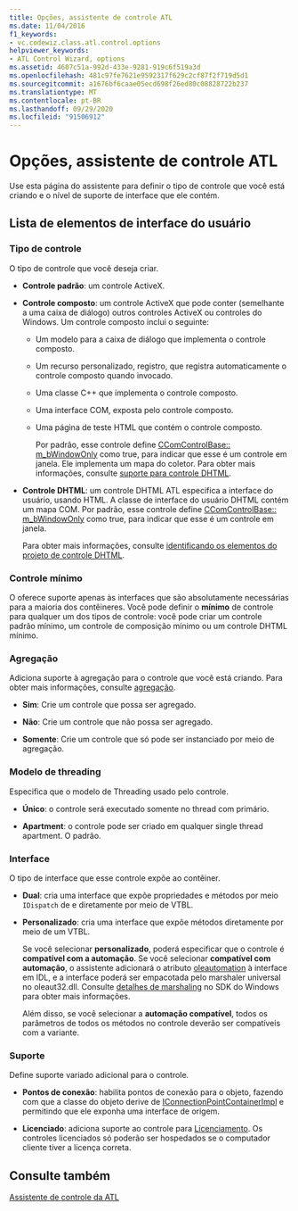 ```yaml
---
title: Opções, assistente de controle ATL
ms.date: 11/04/2016
f1_keywords:
- vc.codewiz.class.atl.control.options
helpviewer_keywords:
- ATL Control Wizard, options
ms.assetid: 4607c51a-992d-433e-9281-919c6f519a3d
ms.openlocfilehash: 481c97fe7621e9592317f629c2cf87f2f719d5d1
ms.sourcegitcommit: a1676bf6caae05ecd698f26ed80c08828722b237
ms.translationtype: MT
ms.contentlocale: pt-BR
ms.lasthandoff: 09/29/2020
ms.locfileid: "91506912"
---
```

# <a name="options-atl-control-wizard"></a>Opções, assistente de controle ATL

Use esta página do assistente para definir o tipo de controle que você está criando e o nível de suporte de interface que ele contém.

## <a name="uielement-list"></a>Lista de elementos de interface do usuário

### <a name="control-type"></a>Tipo de controle

O tipo de controle que você deseja criar.

- **Controle padrão**: um controle ActiveX.

- **Controle composto**: um controle ActiveX que pode conter (semelhante a uma caixa de diálogo) outros controles ActiveX ou controles do Windows. Um controle composto inclui o seguinte:

  - Um modelo para a caixa de diálogo que implementa o controle composto.

  - Um recurso personalizado, registro, que registra automaticamente o controle composto quando invocado.

  - Uma classe C++ que implementa o controle composto.

  - Uma interface COM, exposta pelo controle composto.

  - Uma página de teste HTML que contém o controle composto.

    Por padrão, esse controle define [CComControlBase:: m_bWindowOnly](../../atl/reference/ccomcontrolbase-class.md#m_bwindowonly) como true, para indicar que esse é um controle em janela. Ele implementa um mapa do coletor. Para obter mais informações, consulte [suporte para controle DHTML](../../atl/atl-support-for-dhtml-controls.md).

- **Controle DHTML**: um controle DHTML ATL especifica a interface do usuário, usando HTML. A classe de interface do usuário DHTML contém um mapa COM. Por padrão, esse controle define [CComControlBase:: m_bWindowOnly](../../atl/reference/ccomcontrolbase-class.md#m_bwindowonly) como true, para indicar que esse é um controle em janela.

   Para obter mais informações, consulte [identificando os elementos do projeto de controle DHTML](../../atl/identifying-the-elements-of-the-dhtml-control-project.md).

### <a name="minimal-control"></a>Controle mínimo

O oferece suporte apenas às interfaces que são absolutamente necessárias para a maioria dos contêineres. Você pode definir o **mínimo** de controle para qualquer um dos tipos de controle: você pode criar um controle padrão mínimo, um controle de composição mínimo ou um controle DHTML mínimo.

### <a name="aggregation"></a>Agregação

Adiciona suporte à agregação para o controle que você está criando. Para obter mais informações, consulte [agregação](../../atl/aggregation.md).

- **Sim**: Crie um controle que possa ser agregado.

- **Não**: Crie um controle que não possa ser agregado.

- **Somente**: Crie um controle que só pode ser instanciado por meio de agregação.

### <a name="threading-model"></a>Modelo de threading

Especifica que o modelo de Threading usado pelo controle.

- **Único**: o controle será executado somente no thread com primário.

- **Apartment**: o controle pode ser criado em qualquer single thread apartment. O padrão.

### <a name="interface"></a>Interface

O tipo de interface que esse controle expõe ao contêiner.

- **Dual**: cria uma interface que expõe propriedades e métodos por meio `IDispatch` de e diretamente por meio de VTBL.

- **Personalizado**: cria uma interface que expõe métodos diretamente por meio de um VTBL.

   Se você selecionar **personalizado**, poderá especificar que o controle é **compatível com a automação**. Se você selecionar **compatível com automação**, o assistente adicionará o atributo [oleautomation](../../windows/attributes/oleautomation.md) à interface em IDL, e a interface poderá ser empacotada pelo marshaler universal no oleaut32.dll. Consulte [detalhes de marshaling](/windows/win32/com/marshaling-details) no SDK do Windows para obter mais informações.

   Além disso, se você selecionar a **automação compatível**, todos os parâmetros de todos os métodos no controle deverão ser compatíveis com a variante.

### <a name="support"></a>Suporte

Define suporte variado adicional para o controle.

- **Pontos de conexão**: habilita pontos de conexão para o objeto, fazendo com que a classe do objeto derive de [IConnectionPointContainerImpl](../../atl/reference/iconnectionpointcontainerimpl-class.md) e permitindo que ele exponha uma interface de origem.

- **Licenciado**: adiciona suporte ao controle para [Licenciamento](/windows/win32/com/licensing). Os controles licenciados só poderão ser hospedados se o computador cliente tiver a licença correta.

## <a name="see-also"></a>Consulte também

[Assistente de controle da ATL](../../atl/reference/atl-control-wizard.md)
